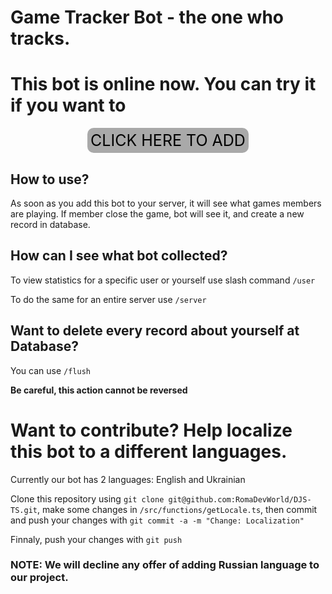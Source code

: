 # Game Tracker Bot - the one who tracks.

# This bot is online now. You can try it if you want to 

<div>
  <a class="button" href="https://discord.com/api/oauth2/authorize?client_id=1030546888367288320&permissions=3072&scope=bot">
    <div class="text">
      CLICK HERE TO ADD
    </div>
  </a>
</div>

<style>
  .button {
    display: flex;
    justify-content: center;
    font-size: 25px;
    text-decoration: none;
    color: black;
  }
  .text {
    background-color: darkgrey;
    padding: 5px; 
    border-radius: 10px;
    transition: background-color, color 0.3s ease-in-out;
  }
  .text:hover{
      background-color: grey;
      color: white;
    }
  .button:hover{
      text-decoration: none;
      color: white;
  }
</style>

## How to use?
As soon as you add this bot to your server, it will see what games members are playing. If member close the game, bot will see it, and create a new record in database.

## How can I see what bot collected?
To view statistics for a specific user or yourself use slash command `/user`

To do the same for an entire server use `/server`

## Want to delete every record about yourself at Database?
You can use `/flush`

**Be careful, this action cannot be reversed**


# Want to contribute? Help localize this bot to a different languages.

Currently our bot has 2 languages: English and Ukrainian

Clone this repository using `git clone git@github.com:RomaDevWorld/DJS-TS.git`, make some changes in `/src/functions/getLocale.ts`, then commit and push your changes with `git commit -a -m "Change: Localization"`

Finnaly, push your changes with `git push`

### NOTE: We will decline any offer of adding Russian language to our project.
